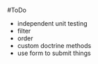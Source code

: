 #ToDo

- independent unit testing
- filter
- order
- custom doctrine methods
- use form to submit things